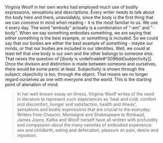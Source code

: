Virginia Woolf in her own works had employed much use of bodily expressions, sensations and descriptions. Every writer needs to talk about the body here and there, unavoidably, since the body is the first thing that we can conceive in mind when reading - it is the most familiar to us. We use it every day.
The word "embody" actually is a combination of "-em" and "-body". When we say something embodies something, we are saying that either something is the best example, or something is included. So we could say that our bodies are either the best example of something - maybe our minds, or that our bodies are included in our identities. Well, we could at least tell that one body is our own and the other belongs to someone else.
That raises the question of [[body is undefinable#^0096dd|subjectivity]]. Once the division and distinction is made between someone and ourselves, there would be some panic at least. Subjectivity is shown through the subject; objectivity is too, through the object.
That means we no longer regard ourselves as one with everyone and the world. This is the starting point of alienation of mind.

> In her well-known essay on illness, Virginia Woolf writes of the need in literature to represent such experiences as 'heat and cold, comfort and discomfort, hunger and satisfaction, health and illness', sensations and bodily expressions that are crucial to the everyday. Writers from Chaucer, Montaigne and Shakespeare to Rimbaud, James Joyce, Kafka and Woolf herself have all written with profundity and compassion about the many varieties of embodied experience: sex and childbirth, eating and defecation, pleasure an pain, desire and repulsion.